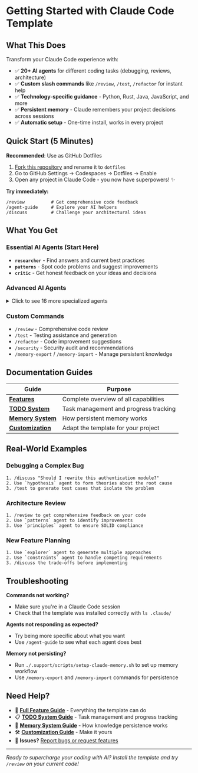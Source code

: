 # Getting Started with Claude Code Template

## What This Does

Transform your Claude Code experience with:
- ✅ **20+ AI agents** for different coding tasks (debugging, reviews, architecture)
- ✅ **Custom slash commands** like `/review`, `/test`, `/refactor` for instant help
- ✅ **Technology-specific guidance** - Python, Rust, Java, JavaScript, and more
- ✅ **Persistent memory** - Claude remembers your project decisions across sessions
- ✅ **Automatic setup** - One-time install, works in every project

## Quick Start (5 Minutes)

**Recommended**: Use as GitHub Dotfiles
1. [Fork this repository](https://github.com/your-username/claude-code-template/fork) and rename it to `dotfiles`
2. Go to GitHub Settings → Codespaces → Dotfiles → Enable
3. Open any project in Claude Code - you now have superpowers! ✨

**Try immediately:**
```
/review          # Get comprehensive code feedback
/agent-guide     # Explore your AI helpers  
/discuss         # Challenge your architectural ideas
```

## What You Get

### Essential AI Agents (Start Here)
- **`researcher`** - Find answers and current best practices
- **`patterns`** - Spot code problems and suggest improvements
- **`critic`** - Get honest feedback on your ideas and decisions

### Advanced AI Agents
<details>
<summary>Click to see 16 more specialized agents</summary>

**Problem Solving:**
- `hypothesis` - Scientific debugging approach
- `constraints` - Handle competing requirements
- `resolver` - Mediate conflicting approaches

**Code Quality:**
- `completer` - Find missing functionality and TODOs
- `whisper` - Micro-improvements and polish
- `invariants` - Type safety and state machines

**Architecture:**
- `explorer` - Generate multiple solution approaches
- `axioms` - First-principles reasoning
- `context` - Deep system understanding
- `principles` - Apply SOLID, DRY, KISS principles

**Workflow:**
- `generator` - Code generation and templates
- `prompter` - AI agent development
- `time` - Historical analysis and evolution
- `connector` - Cross-domain creative solutions
- `tagger` - Automatic release management

</details>

### Custom Commands
- `/review` - Comprehensive code review
- `/test` - Testing assistance and generation
- `/refactor` - Code improvement suggestions  
- `/security` - Security audit and recommendations
- `/memory-export` / `/memory-import` - Manage persistent knowledge

## Documentation Guides

| Guide | Purpose |
|-------|---------|
| **[Features](features.md)** | Complete overview of all capabilities |
| **[TODO System](todo-system.md)** | Task management and progress tracking |
| **[Memory System](memory-system.md)** | How persistent memory works |
| **[Customization](customization.md)** | Adapt the template for your project |

## Real-World Examples

### Debugging a Complex Bug
```
1. /discuss "Should I rewrite this authentication module?"
2. Use `hypothesis` agent to form theories about the root cause
3. /test to generate test cases that isolate the problem
```

### Architecture Review
```
1. /review to get comprehensive feedback on your code
2. Use `patterns` agent to identify improvements
3. Use `principles` agent to ensure SOLID compliance
```

### New Feature Planning
```
1. Use `explorer` agent to generate multiple approaches
2. Use `constraints` agent to handle competing requirements  
3. /discuss the trade-offs before implementing
```

## Troubleshooting

**Commands not working?**
- Make sure you're in a Claude Code session
- Check that the template was installed correctly with `ls .claude/`

**Agents not responding as expected?**
- Try being more specific about what you want
- Use `/agent-guide` to see what each agent does best

**Memory not persisting?**
- Run `./.support/scripts/setup-claude-memory.sh` to set up memory workflow
- Use `/memory-export` and `/memory-import` commands for persistence

## Need Help?

- 📖 **[Full Feature Guide](features.md)** - Everything the template can do
- 📋 **[TODO System Guide](todo-system.md)** - Task management and progress tracking
- 🧠 **[Memory System Guide](memory-system.md)** - How knowledge persistence works
- 🛠️ **[Customization Guide](customization.md)** - Make it yours
- 🐛 **Issues?** [Report bugs or request features](https://github.com/your-username/claude-code-template/issues)

---

*Ready to supercharge your coding with AI? Install the template and try `/review` on your current code!*